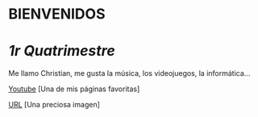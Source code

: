 #       BIENVENIDOS 
#     _1r Quatrimestre_
                                      
Me llamo Christian, me gusta la música, los videojuegos, la informática...

[Youtube](https://youtube.com)
[Una de mis páginas favoritas]

[URL](https://ep01.epimg.net/elpais/imagenes/2019/10/30/album/1572424649_614672_1572453030_noticia_normal.jpg)
[Una preciosa imagen]
